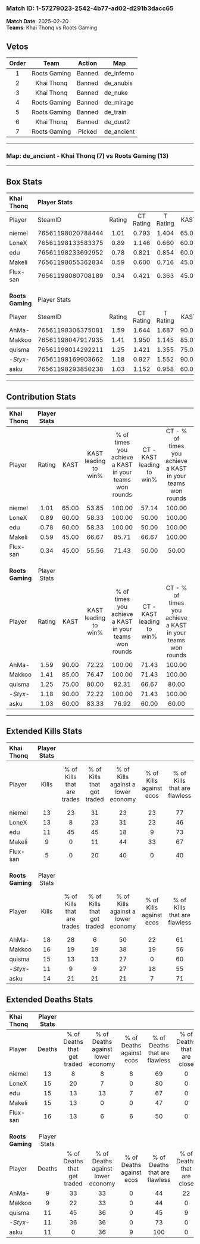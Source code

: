 ### Match ID: 1-57279023-2542-4b77-ad02-d291b3dacc65  
**Match Date**: 2025-02-20  
**Teams**: Khai Thonq vs Roots Gaming  

## Vetos  

| Order | Team | Action | Map |
| :---: | :--: | :----: | --- |
| 1 | Roots Gaming | Banned | de_inferno |
| 2 | Khai Thonq | Banned | de_anubis |
| 3 | Khai Thonq | Banned | de_nuke |
| 4 | Roots Gaming | Banned | de_mirage |
| 5 | Roots Gaming | Banned | de_train |
| 6 | Khai Thonq | Banned | de_dust2 |
| 7 | Roots Gaming | Picked | de_ancient |

---  

### **Map**: de_ancient - Khai Thonq (7) vs Roots Gaming (13)  
---  

## Box Stats  

| **Khai Thonq**   | Player Stats      |        |           |          |       |      |       |         |        |      |     |
| :- | :- | :-: | :-: | :-: | :-: | :-: | :-: | :-: | :-: | :-: | :-: |
| Player           | SteamID           | Rating | CT Rating | T Rating | KAST  | ADR  | Kills | Assists | Deaths | K/D  | HS% |
| niemel           | 76561198020788444 |  1.01  |   0.793   |  1.404   | 65.00 | 76.3 |  13   |    2    |   13   | 1.00 | 53  |
| LoneX            | 76561198133583375 |  0.89  |   1.146   |  0.660   | 60.00 | 71.3 |  13   |    1    |   15   | 0.87 | 38  |
| edu              | 76561198233692952 |  0.78  |   0.821   |  0.854   | 60.00 | 59.6 |  11   |    3    |   15   | 0.73 | 54  |
| Makeli           | 76561198055362834 |  0.59  |   0.600   |  0.716   | 45.00 | 60.6 |   9   |    4    |   15   | 0.60 | 44  |
| Flux-san         | 76561198080708189 |  0.34  |   0.421   |  0.363   | 45.00 | 45.4 |   5   |    3    |   16   | 0.31 | 60  |
|                  |                   |        |           |          |       |      |       |         |        |      |     |
|                  |                   |        |           |          |       |      |       |         |        |      |     |
|                  |                   |        |           |          |       |      |       |         |        |      |     |
| **Roots Gaming** | Player Stats      |        |           |          |       |      |       |         |        |      |     |
| Player           | SteamID           | Rating | CT Rating | T Rating | KAST  | ADR  | Kills | Assists | Deaths | K/D  | HS% |
| AhMa-            | 76561198306375081 |  1.59  |   1.644   |  1.687   | 90.00 | 94.9 |  18   |    6    |   9    | 2.00 | 38  |
| Makkoo           | 76561198047917935 |  1.41  |   1.950   |  1.145   | 85.00 | 77.1 |  16   |    6    |   9    | 1.78 | 75  |
| quisma           | 76561198014292211 |  1.25  |   1.421   |  1.355   | 75.00 | 79.4 |  15   |    6    |   11   | 1.36 | 66  |
| -_Styx_-         | 76561198169903662 |  1.18  |   0.927   |  1.552   | 90.00 | 75.8 |  11   |    8    |   11   | 1.00 | 81  |
| asku             | 76561198293850238 |  1.03  |   1.152   |  0.958   | 60.00 | 63.2 |  14   |    4    |   11   | 1.27 | 50  |
---  

## Contribution Stats  

| **Khai Thonq**   | Player Stats |       |                      |                                                        |                           |                                                             |                          |                                                            |
| :- | :-: | :-: | :-: | :-: | :-: | :-: | :-: | :-: |
| Player           |    Rating    | KAST  | KAST leading to win% | % of times you achieve a KAST in your teams won rounds | CT - KAST leading to win% | CT - % of times you achieve a KAST in your teams won rounds | T - KAST leading to win% | T - % of times you achieve a KAST in your teams won rounds |
| niemel           |     1.01     | 65.00 |        53.85         |                         100.00                         |           57.14           |                           100.00                            |          50.00           |                           100.00                           |
| LoneX            |     0.89     | 60.00 |        58.33         |                         100.00                         |           50.00           |                           100.00                            |          75.00           |                           100.00                           |
| edu              |     0.78     | 60.00 |        58.33         |                         100.00                         |           50.00           |                           100.00                            |          75.00           |                           100.00                           |
| Makeli           |     0.59     | 45.00 |        66.67         |                         85.71                          |           66.67           |                           100.00                            |          66.67           |                           66.67                            |
| Flux-san         |     0.34     | 45.00 |        55.56         |                         71.43                          |           50.00           |                            50.00                            |          60.00           |                           100.00                           |
|                  |              |       |                      |                                                        |                           |                                                             |                          |                                                            |
|                  |              |       |                      |                                                        |                           |                                                             |                          |                                                            |
|                  |              |       |                      |                                                        |                           |                                                             |                          |                                                            |
| **Roots Gaming** | Player Stats |       |                      |                                                        |                           |                                                             |                          |                                                            |
| Player           |    Rating    | KAST  | KAST leading to win% | % of times you achieve a KAST in your teams won rounds | CT - KAST leading to win% | CT - % of times you achieve a KAST in your teams won rounds | T - KAST leading to win% | T - % of times you achieve a KAST in your teams won rounds |
| AhMa-            |     1.59     | 90.00 |        72.22         |                         100.00                         |           71.43           |                           100.00                            |          72.73           |                           100.00                           |
| Makkoo           |     1.41     | 85.00 |        76.47         |                         100.00                         |           71.43           |                           100.00                            |          80.00           |                           100.00                           |
| quisma           |     1.25     | 75.00 |        80.00         |                         92.31                          |           66.67           |                            80.00                            |          88.89           |                           100.00                           |
| -_Styx_-         |     1.18     | 90.00 |        72.22         |                         100.00                         |           71.43           |                           100.00                            |          72.73           |                           100.00                           |
| asku             |     1.03     | 60.00 |        83.33         |                         76.92                          |           60.00           |                            60.00                            |          100.00          |                           87.50                            |
---  

## Extended Kills Stats  

| **Khai Thonq**   | Player Stats |                            |                            |                                    |                         |                              |                                 |                                       |                    |           |
| :- | :-: | :-: | :-: | :-: | :-: | :-: | :-: | :-: | :-: | :-: |
| Player           |    Kills     | % of Kills that are trades | % of Kills that got traded | % of Kills against a lower economy | % of Kills against ecos | % of Kills that are flawless | % of Kills that are close duels | % of Kills that are assisted by flash | Pistol Round Kills | AWP Kills |
| niemel           |      13      |             23             |             31             |                 23                 |           23            |              77              |                0                |                   0                   |         3          |     1     |
| LoneX            |      13      |             8              |             23             |                 31                 |           23            |              46              |               23                |                   0                   |         1          |     1     |
| edu              |      11      |             45             |             45             |                 18                 |            9            |              73              |                0                |                   0                   |         0          |     3     |
| Makeli           |      9       |             0              |             11             |                 44                 |           33            |              67              |                0                |                   0                   |         0          |     0     |
| Flux-san         |      5       |             0              |             20             |                 40                 |            0            |              40              |                0                |                   0                   |         0          |     0     |
|                  |              |                            |                            |                                    |                         |                              |                                 |                                       |                    |           |
|                  |              |                            |                            |                                    |                         |                              |                                 |                                       |                    |           |
|                  |              |                            |                            |                                    |                         |                              |                                 |                                       |                    |           |
| **Roots Gaming** | Player Stats |                            |                            |                                    |                         |                              |                                 |                                       |                    |           |
| Player           |    Kills     | % of Kills that are trades | % of Kills that got traded | % of Kills against a lower economy | % of Kills against ecos | % of Kills that are flawless | % of Kills that are close duels | % of Kills that are assisted by flash | Pistol Round Kills | AWP Kills |
| AhMa-            |      18      |             28             |             6              |                 50                 |           22            |              61              |                0                |                   0                   |         0          |     1     |
| Makkoo           |      16      |             19             |             19             |                 38                 |           19            |              56              |                0                |                  13                   |         0          |     0     |
| quisma           |      15      |             13             |             13             |                 27                 |            0            |              60              |                0                |                   0                   |         0          |     3     |
| -_Styx_-         |      11      |             9              |             9              |                 27                 |           18            |              55              |                0                |                  27                   |         0          |     1     |
| asku             |      14      |             21             |             21             |                 21                 |            7            |              71              |                0                |                   0                   |         5          |     3     |
## Extended Deaths Stats  

| **Khai Thonq**   | Player Stats |                             |                                   |                          |                               |                            |                           |               |
| :- | :-: | :-: | :-: | :-: | :-: | :-: | :-: | :-: |
| Player           |    Deaths    | % of Deaths that get traded | % of Deaths against lower economy | % of Deaths against ecos | % of Deaths that are flawless | % of Deaths that are close | % of Deaths while blinded | Deaths to AWP |
| niemel           |      13      |              8              |                 8                 |            8             |              69               |             0              |             0             |       3       |
| LoneX            |      15      |             20              |                 7                 |            0             |              80               |             0              |            20             |       1       |
| edu              |      15      |             13              |                13                 |            7             |              67               |             0              |             7             |       0       |
| Makeli           |      15      |             13              |                 0                 |            0             |              47               |             0              |             7             |       0       |
| Flux-san         |      16      |             13              |                 6                 |            6             |              50               |             0              |             0             |       1       |
|                  |              |                             |                                   |                          |                               |                            |                           |               |
|                  |              |                             |                                   |                          |                               |                            |                           |               |
|                  |              |                             |                                   |                          |                               |                            |                           |               |
| **Roots Gaming** | Player Stats |                             |                                   |                          |                               |                            |                           |               |
| Player           |    Deaths    | % of Deaths that get traded | % of Deaths against lower economy | % of Deaths against ecos | % of Deaths that are flawless | % of Deaths that are close | % of Deaths while blinded | Deaths to AWP |
| AhMa-            |      9       |             33              |                33                 |            0             |              44               |             22             |             0             |       1       |
| Makkoo           |      9       |             22              |                33                 |            0             |              44               |             0              |             0             |       0       |
| quisma           |      11      |             45              |                36                 |            0             |              45               |             9              |             0             |       1       |
| -_Styx_-         |      11      |             36              |                36                 |            0             |              73               |             0              |             0             |       1       |
| asku             |      11      |              0              |                36                 |            9             |              100              |             0              |             0             |       1       |
